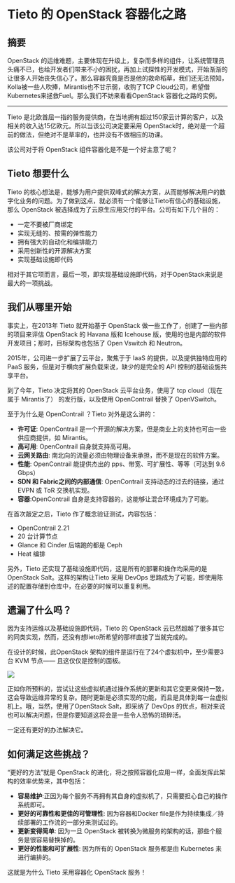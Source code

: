 # Tieto 的 OpenStack 容器化之路

## 摘要

OpenStack 的运维难题，主要体现在升级上，复杂而多样的组件，让系统管理员头痛不已，也给开发者们带来不小的困扰，再加上试探性的开发模式，开始渐渐的让很多人开始丧失信心了。那么容器究竟是否是他的救命稻草，我们还无法预知，Kolla被一些人吹捧，Mirantis也不甘示弱，收购了TCP Cloud公司，希望借Kubernetes来拯救Fuel。那么我们不妨来看看OpenStack 容器化之路的实例。

------

Tieto 是北欧首屈一指的服务提供商，在当地拥有超过150家云计算的客户，以及相关的收入达15亿欧元。所以当该公司决定要采用 OpenStack时，绝对是一个超前的做法，但绝对不是草率的，也并没有不做相应的功课。

该公司对于将 OpenStack 组件容器化是不是一个好主意了呢？

## Tieto 想要什么

Tieto 的核心想法是，能够为用户提供双峰式的解决方案，从而能够解决用户的数字化业务的问题。为了做到这点，就必须有一个能够让Tieto有信心的基础设施，那么 OpenStack 被选择成为了云原生应用交付的平台。公司有如下几个目的：

* 一定不要被厂商绑定
* 实现无缝的、按需的弹性能力
* 拥有强大的自动化和编排能力
* 采用创新性的开源解决方案
* 实现基础设施即代码

相对于其它项而言，最后一项，即实现基础设施即代码，对于OpenStack来说是最大的一项挑战。

## 我们从哪里开始

事实上，在2013年 Tieto 就开始基于 OpenStack 做一些工作了，创建了一些内部的项目来评估 OpenStack 的 Havana 版和 Icehouse 版，使用的也是内部的软件开发项目；那时，目标架构也包括了 Open Vswitch 和 Neutron。

2015年，公司进一步扩展了云平台，聚焦于于 IaaS 的提供，以及提供独特应用的 PaaS 服务，但是对于横向扩展负载来说，缺少的是完全的 API 控制的基础设施共享平台。

到了今年，Tieto 决定将其的 OpenStack 云平台业务，使用了 tcp cloud（现在属于 Mirantis了） 的发行版，以及使用 OpenContrail 替换了  OpenVSwitch。

至于为什么是 OpenContrail ？Tieto 对外是这么讲的：

* **许可证**: OpenContrail 是一个开源的解决方案，但是商业上的支持也可由一些供应商提供，如 Mirantis。
* **高可用**: OpenContrail 自身就支持高可用。
* **云网关路由**: 南北向的流量必须由物理设备来承担，而不是现在的软件方案。
* **性能**: OpenContrail 能提供杰出的 pps、带宽、可扩展性、等等（可达到 9.6 Gbps）
* **SDN 和 Fabric之间的内部通信**: OpenContrail 支持动态的过去的链接，通过 EVPN 或 ToR 交换机实现。
* **容器**:OpenContrail 自身是支持容器的，这能够让混合环境成为了可能。

在首次敲定之后，Tieto 作了概念验证测试，内容包括：

* OpenContrail 2.21
* 20 台计算节点
* Glance 和 Cinder  后端跑的都是 Ceph
* Heat  编排

另外，Tieto 还实现了基础设施即代码，这是所有的部署和操作均采用的是 OpenStack Salt。这样的架构让Tieto 采用 DevOps 思路成为了可能，即使用陈述的配置存储到仓库中，在必要的时候可以重复利用。

## 遗漏了什么吗？

因为支持运维以及基础设施即代码，Tieto 的 OpenStack 云已然超越了很多其它的同类实现，然而，还没有想Iieto所希望的那样直接了当就完成的。

在设计的时候，此OpenStack 架构的组件是运行在了24个虚拟机中，至少需要3台 KVM 节点—— 且这仅仅是控制的面板。

![](https://cdn.mirantis.com/wp-content/uploads/2016/10/tieto.png)

正如你所预料的，尝试让这些虚拟机通过操作系统的更新和其它变更来保持一致，这会导致运维异常的复杂。随时更新是必须实现的功能，而且是具体到每一台虚拟机上。哦，当然，使用了OpenStack  Salt，即采纳了 DevOps 的优点，相对来说也可以解决问题，但是你要知道这将会是一些令人恐怖的琐碎活。

一定还有更好的办法解决它。

## 如何满足这些挑战？

“更好的方法”就是 OpenStack 的进化，将之按照容器化应用一样，全面发挥此架构的效率优势来，其中包括：

* **容易维护**:正因为每个服务不再拥有其自身的虚拟机了，只需要担心自己的操作系统即可。
* **更好的可靠性和更佳的可管理性**: 因为容器和Docker file是作为持续集成／持续部署的工作流的一部分来测试过的。
* **更新变得简单**: 因为一旦 OpenStack 被转换为微服务的架构的话，那些个服务是很容易替换掉的。
* **更好的性能和可扩展性**: 因为所有的 OpenStack  服务都是由 Kubernetes 来进行编排的。

这就是为什么 Tieto 采用容器化 OpenStack 服务！
